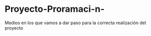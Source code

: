 # Proyecto-Proramaci-n-
Medios en los que vamos a dar paso para la correcta realización del proyecto 
